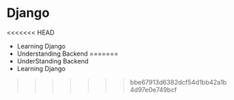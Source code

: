 # Django
<<<<<<< HEAD
- Learning Django
- Understanding Backend
=======
- UnderStanding Backend
- Learning Django
>>>>>>> bbe67913d6382dcf54d1bb42a1b4d97e0e749bcf
